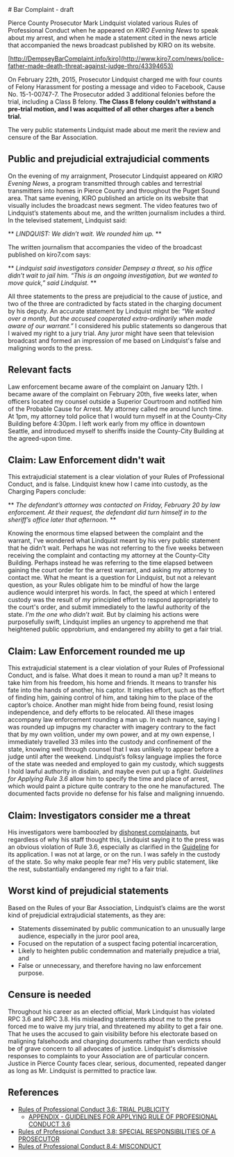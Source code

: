 <title>Bar Complaint - Pierce County Prosecutor Mark Lindquist</title>
# Bar Complaint - draft

Pierce County Prosecutor Mark Lindquist violated various Rules 
of Professional Conduct when he appeared on _KIRO Evening News_ to 
speak about my arrest, and when he made a statement cited
in the news article that accompanied the news broadcast 
published by KIRO on its website.

[http://DempseyBarComplaint.info/kiro](http://www.kiro7.com/news/police-father-made-death-threat-against-judge-thro/43394653)

On February 22th, 2015, Prosecutor Lindquist charged me 
with four counts of Felony Harassment for posting a message 
and video to Facebook, Cause No. 15-1-00747-7.
The Prosecutor added 3 additional felonies before the 
trial, including a Class B felony.
**The Class B felony couldn't withstand a pre-trial motion, 
and I was acquitted of all other charges after a bench 
trial.**

The very public statements Lindquist made about me merit the 
review and censure of the Bar Association.

## Public and prejudicial extrajudicial comments

On the evening of my arraignment, Prosecutor Lindquist 
appeared on _KIRO Evening News_, a program transmitted 
through cables and terrestrial transmitters into homes in 
Pierce County and throughout the Puget Sound area. That 
same evening, KIRO published an article on its website 
that visually includes the broadcast news segment. The 
video features two of Lindquist’s statements about me, and 
the written journalism includes a third. In the televised 
statement, Lindquist said:

** *LINDQUIST: We didn’t wait. We rounded him up.* **

The written journalism that accompanies the video of the 
broadcast published on kiro7.com says:

** *Lindquist said investigators consider Dempsey a threat, 
so his office didn't wait to jail him. “This is an ongoing 
investigation, but we wanted to move quick,” said 
Lindquist.* **

All three statements to the press are prejudicial to the cause 
of justice, and two of the three are contradicted by facts 
stated in the charging document by his deputy.
An accurate statement by Lindquist might be: *“We waited over 
a month, but the accused cooperated extra-ordinarily when 
made aware of our warrant.”*
I considered his public statements so dangerous that I 
waived my right to a jury trial. Any juror might have seen 
that television broadcast and formed an impression of me 
based on Lindquist's false and maligning words to the press.

## Relevant facts

Law enforcement became aware of the complaint on January 
12th. I became aware of the complaint on February 20th, 
five weeks later, when officers located my counsel outside 
a Superior Courtroom and notified him of the Probable Cause 
for Arrest. My attorney called me around lunch time. At 
1pm, my attorney told police that I would turn myself in 
at the County-City Building before 4:30pm. I left work 
early from my office in downtown Seattle, and introduced 
myself to sheriffs inside the County-City Building at the 
agreed-upon time.

## Claim: Law Enforcement didn't wait

This extrajudicial statement is a clear violation of 
your Rules of Professional Conduct, and is false. 
Lindquist knew how I came into custody, as the 
Charging Papers conclude:

** *The defendant’s attorney was contacted on Friday, 
February 20 by law enforcement. At their request, the 
defendant did turn himself in to the sheriff’s office 
later that afternoon.* **

Knowing the enormous time elapsed between the 
complaint and the warrant, I've wondered what 
Lindquist meant by his very public statement that he 
didn't wait. Perhaps he was not referring to the five 
weeks between receiving the complaint and contacting 
my attorney at the County-City Building. Perhaps 
instead he was referring to the time elapsed between 
gaining the court order for the arrest warrant, and 
asking my attorney to contact me. What he meant is a 
question for Lindquist, but not a relevant question, 
as your Rules obligate him to be mindful of how the 
large audience would interpret his words. In fact, the 
speed at which I entered custody was the result of 
*my* principled effort to respond appropriately to the 
court's order, and submit immediately to the lawful 
authority of the state. *I’m the one who didn’t wait.* 
But by claiming his actions were purposefully swift, 
Lindquist implies an urgency to apprehend me that 
heightened public opprobrium, and endangered my 
ability to get a fair trial.

## Claim: Law Enforcement rounded me up

This extrajudicial statement is a clear violation of your Rules 
of Professional Conduct, and is false.
What does it mean to round a man up? It means to <a href=https://www.quora.com/What-is-the-correct-way-to-turn-yourself-in-for-a-warrant/answer/David-Davidson-94 style=text-decoration:none>take him</a>
from his freedom, his home and friends. It means to 
transfer his fate into the hands of another, his captor. It 
implies effort, such as the effort of finding him, gaining 
control of him, and taking him to the place of the captor’s 
choice. Another man might hide from being found, resist 
losing independence, and defy efforts to be relocated. All 
these images accompany law enforcement rounding a man up. 
In each nuance, saying I was rounded up impugns my 
character with imagery contrary to the fact that by 
my own volition, under my own power, and at my own expense, 
I immediately travelled 33 miles into the custody and 
confinement of the state, knowing well through counsel that 
I was unlikely to appear before a judge until after the weekend. 
Lindquist’s folksy language implies the force of the state 
was needed and employed to gain my custody, which suggests 
I hold lawful authority in disdain, and maybe even put up a 
fight. 
_Guidelines for Applying Rule 3.6_
allow him to <a href=guidelines36.html style=text-decoration:none>specify the time and place of arrest</a>, which would
paint a picture quite contrary to the one he manufactured.
The documented facts provide no defense for his
false and maligning innuendo. 

## Claim: Investigators consider me a threat

His investigators were bamboozled by [dishonest 
complainants](dishonest.html), but regardless of why his staff thought 
this, Lindquist saying it to the press was an obvious violation of Rule 3.6, especially as clarified in the [Guideline](guidelines36.html) for its application. 
I was not at large, or on the run. I was 
safely in the custody of the state. So why make people fear 
me? His very public 
statement, like the rest, substantially endangered my right to a fair 
trial.

## Worst kind of prejudicial statements

Based on the Rules of your Bar Association, 
Lindquist’s claims are the worst kind of prejudicial extrajudicial
statements, as they are:

 + Statements disseminated by public communication to an 
unusually large audience, especially in the juror pool area,
 + Focused on the reputation of a suspect facing potential 
incarceration,
 + Likely to heighten public 
condemnation and materially prejudice a trial, and
 + False or unnecessary, and therefore having no law enforcement purpose.

## Censure is needed

Throughout his career as an elected official, Mark Lindquist has 
violated RPC 3.6 and RPC 3.8. His misleading statements about me 
to the press forced me to waive my jury trial, and threatened my 
ability to get a fair one. That he uses the accused to gain 
visibility before his electorate based on maligning falsehoods 
and charging documents rather than verdicts should be of grave 
concern to all advocates of justice. Lindquist's dismissive 
responses to complaints to your Association are of particular 
concern. Justice in Pierce County faces clear, serious, 
documented, repeated danger as long as Mr. Lindquist is 
permitted to practice law.

## References

* [Rules of Professional Conduct 3.6: TRIAL PUBLICITY](rpc36.html)
  * [APPENDIX - GUIDELINES FOR APPLYING RULE OF PROFESIONAL CONDUCT 3.6](guidelines36.html)
* [Rules of Professional Conduct 3.8: SPECIAL RESPONSIBILITIES OF A PROSECUTOR](rpc38.html)
* [Rules of Professional Conduct 8.4: MISCONDUCT](rpc84.html)



